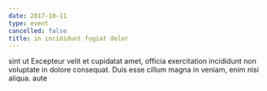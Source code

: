```yaml
---
date: 2017-10-11
type: event
cancelled: false
title: in incididunt fugiat dolor
---
```

sint ut Excepteur velit et cupidatat amet, officia exercitation incididunt non voluptate in dolore consequat. Duis esse cillum magna in veniam, enim nisi aliqua. aute